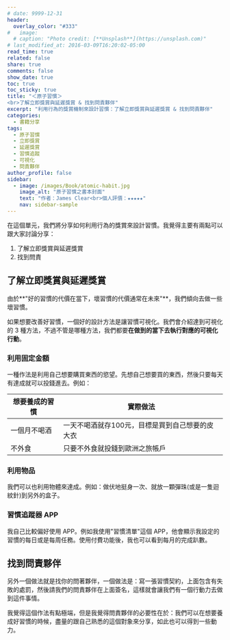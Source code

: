 ```yaml
---
# date: 9999-12-31
header:
  overlay_color: "#333"
#   image: 
  # caption: "Photo credit: [**Unsplash**](https://unsplash.com)"
# last_modified_at: 2016-03-09T16:20:02-05:00
read_time: true
related: false
share: true
comments: false
show_date: true
toc: true
toc_sticky: true
title: "＜原子習慣＞
<br>了解立即獎賞與延遲獎賞 & 找到問責夥伴"
excerpt: "利用行為的獎賞機制來設計習慣：了解立即獎賞與延遲獎賞 & 找到問責夥伴"
categories:
  - 書籍分享
tags:
  - 原子習慣
  - 立即獎賞
  - 延遲獎賞
  - 習慣追蹤
  - 可視化
  - 問責夥伴
author_profile: false
sidebar:
  - image: /images/Book/atomic-habit.jpg
    image_alt: "原子習慣之書本封面"
    text: "作者：James Clear<br>個人評價：★★★★★"
    nav: sidebar-sample
---
```

在這個單元，我們將分享如何利用行為的獎賞來設計習慣。我覺得主要有兩點可以跟大家討論分享：
1. 了解立即獎賞與延遲獎賞
2. 找到問責

## 了解立即獎賞與延遲獎賞
由於**"好的習慣的代價在當下，壞習慣的代價通常在未來"**，我們傾向去做一些壞習慣。

如果想要改善好習慣，一個好的設計方法是讓習慣可視化。我們會介紹達到可視化的 3 種方法，不過不管是哪種方法，我們都要**在做到的當下去執行對應的可視化行動**。

### 利用固定金額
一種作法是利用自己想要購買東西的慾望。先想自己想要買的東西，然後只要每天有達成就可以投錢進去。例如：

| 想要養成的習慣 | 實際做法 |
| - | - |
| 一個月不喝酒 | 一天不喝酒就存100元，目標是買到自己想要的皮大衣 | 
| 不外食 | 只要不外食就投錢到歐洲之旅帳戶 | 

### 利用物品
我們可以也利用物體來達成。例如：做伏地挺身一次、就放一顆彈珠(或是一隻迴紋針)到另外的盒子。

### 習慣追蹤器 APP
我自己比較偏好使用 APP。例如我使用"習慣清單"這個 APP，他會顯示我設定的習慣的每日或是每周任務。使用付費功能後，我也可以看到每月的完成趴數。

## 找到問責夥伴
另外一個做法就是找你的問著夥伴，一個做法是：寫一張習慣契約，上面包含有失敗的處罰，然後請我們的問責夥伴在上面簽名，這樣就會讓我們有一個行動力去做到這件事情。

我覺得這個作法有點極端，但是我覺得問責夥伴的必要性在於：我們可以在想要養成好習慣的時候，盡量的跟自己熟悉的這個對象來分享，如此也可以得到一些動力。
